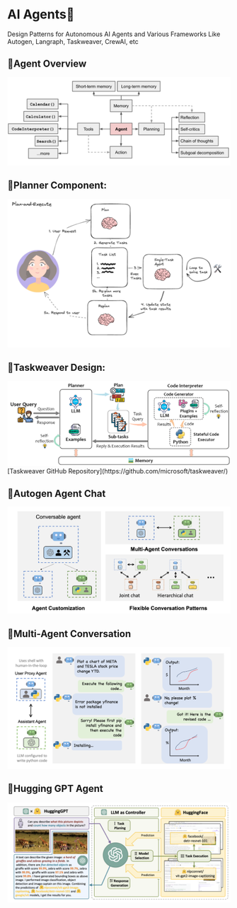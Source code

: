 # AI Agents💫
Design Patterns for Autonomous AI Agents and Various Frameworks Like Autogen, Langraph, Taskweaver, CrewAI, etc

## 🌟Agent Overview
![agent-overview](https://github.com/GURPREETKAURJETHRA/AI-Agents/blob/main/IMG/AgentOverview.png)

## 🌟Planner Component:
![plan-and-execute](https://github.com/GURPREETKAURJETHRA/AI-Agents/blob/main/IMG/PlanExecute.png)

## 🌟Taskweaver Design:
<img width="812" alt="taskweaver_arch" src="https://github.com/GURPREETKAURJETHRA/AI-Agents/blob/main/IMG/TaskweaverDesign.png">
[Taskweaver GitHub Repository](https://github.com/microsoft/taskweaver/)

## 🌟Autogen Agent Chat
![autogen_agentchat](https://github.com/GURPREETKAURJETHRA/AI-Agents/blob/main/IMG/AutogenAgent.png)

## 🌟Multi-Agent Conversation
<img width="1094" alt="chat_example" src="https://github.com/GURPREETKAURJETHRA/AI-Agents/blob/main/IMG/MultiAgentConversation.png">

## 🌟Hugging GPT Agent
<img width="750" alt="hugging-gpt" src="https://github.com/GURPREETKAURJETHRA/AI-Agents/blob/main/IMG/HuugingGPTAgent.png">
